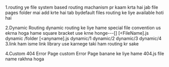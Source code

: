 1.routing
   ye file system based routing machanism pr kaam krta hai
   jab file pages folder mai add krte hai tab
   bydefault files routing ke liye available hoti hai

2.Dynamic Routing
      dynamic routing ke liye hame special file convention us ekrna hoga 
      hame square bracket use krne honge---[]
         [<FileName].js
            dynamic /folder
            [<anyname].js
               dynamic/1
               dynamic/2
               dynamic/3
               dynamic/4
3.link
    ham isme link library use karnege 
    taki ham routing kr sake

4.Custom 404 Error Page
      custom Error Page banane ke liye hame
       404.js file name rakhna hoga
